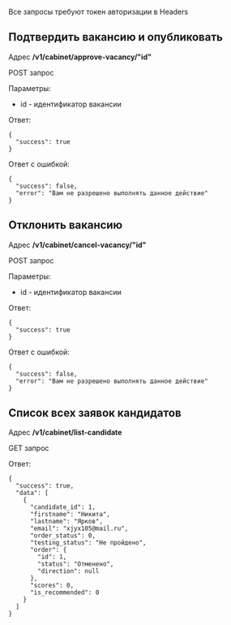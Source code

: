 Все запросы требуют токен авторизации в Headers

## Подтвердить вакансию и опубликовать
Адрес **/v1/cabinet/approve-vacancy/"id"**

POST запрос

Параметры:
- id - идентификатор вакансии

Ответ:
```
{
  "success": true
}
```
Ответ с ошибкой:
```
{
  "success": false,
  "error": "Вам не разрешено выполнять данное действие"
}
```
## Отклонить вакансию
Адрес **/v1/cabinet/cancel-vacancy/"id"**

POST запрос

Параметры:
- id - идентификатор вакансии

Ответ:
```
{
  "success": true
}
```
Ответ с ошибкой:
```
{
  "success": false,
  "error": "Вам не разрешено выполнять данное действие"
}
```
## Список всех заявок кандидатов
Адрес **/v1/cabinet/list-candidate**

GET запрос

Ответ:
```
{
  "success": true,
  "data": [
    {
      "candidate_id": 1,
      "firstname": "Никита",
      "lastname": "Ярков",
      "email": "xjyx105@mail.ru",
      "order_status": 0,
      "testing_status": "Не пройдено",
      "order": {
        "id": 1,
        "status": "Отменено",
        "direction": null
      },
      "scores": 0,
      "is_recommended": 0
    }
  ]
}
```